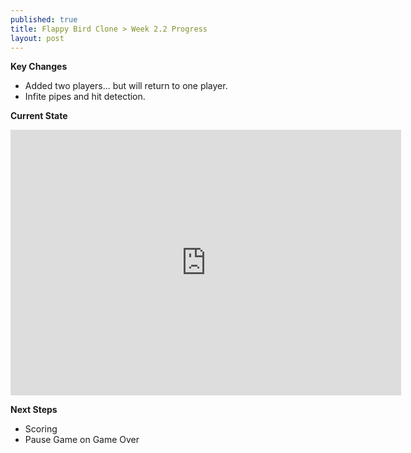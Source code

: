 ```yaml
---
published: true
title: Flappy Bird Clone > Week 2.2 Progress
layout: post
---
```

**Key Changes**
- Added two players... but will return to one player.
- Infite pipes and hit detection.

**Current State**
<!--Added additional pixels to width and height to remove iframe scrolling -->
<iframe 
width="625" height="425"
frameborder="0" 
src="https://raw.githack.com/mvpoirier/Javascript/master/flappyBirdClones/flappyBird_P5JS/WEEK2_2/index.html">
</iframe>

**Next Steps**
- Scoring
- Pause Game on Game Over